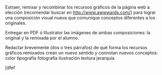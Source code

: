 Extraer, remixar y recombinar los recursos gráficos de la página web a elección (recomendar buscar en http://www.awwwards.com/) para lograr una composición visual nueva que comunique conceptos diferentes a los originales.

Entregar en PDF ó Illustrator las imágenes de ambas composiciones: la original y la remixada por el alumno.

Redactar brevemente (dos o tres párrafos) de qué forma los recursos gráficos remixados crean un nuevo sentido y connotan nuevos conceptos:
color
tipografía
fotografía
ilustración
textura
jerarquía

[dfef

